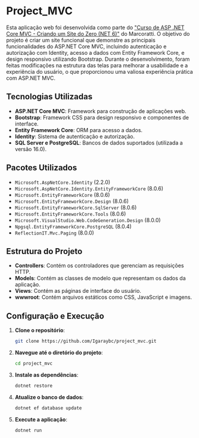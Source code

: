 # Project_MVC

Esta aplicação web foi desenvolvida como parte do ["Curso de ASP .NET Core MVC - Criando um Site do Zero (NET 6)"](https://www.udemy.com/course/curso-de-asp-net-core-mvc-criando-um-site-do-zero/) do Marcoratti. O objetivo do projeto é criar um site funcional que demonstre as principais funcionalidades do ASP.NET Core MVC, incluindo autenticação e autorização com Identity, acesso a dados com Entity Framework Core, e design responsivo utilizando Bootstrap. Durante o desenvolvimento, foram feitas modificações na estrutura das telas para melhorar a usabilidade e a experiência do usuário, o que proporcionou uma valiosa experiência prática com ASP.NET MVC.

## Tecnologias Utilizadas

- **ASP.NET Core MVC**: Framework para construção de aplicações web.
- **Bootstrap**: Framework CSS para design responsivo e componentes de interface.
- **Entity Framework Core**: ORM para acesso a dados.
- **Identity**: Sistema de autenticação e autorização.
- **SQL Server e PostgreSQL**: Bancos de dados suportados (utilizada a versão 16.0).

## Pacotes Utilizados

- `Microsoft.AspNetCore.Identity` (2.2.0)
- `Microsoft.AspNetCore.Identity.EntityFrameworkCore` (8.0.6)
- `Microsoft.EntityFrameworkCore` (8.0.6)
- `Microsoft.EntityFrameworkCore.Design` (8.0.6)
- `Microsoft.EntityFrameworkCore.SqlServer` (8.0.6)
- `Microsoft.EntityFrameworkCore.Tools` (8.0.6)
- `Microsoft.VisualStudio.Web.CodeGeneration.Design` (8.0.0)
- `Npgsql.EntityFrameworkCore.PostgreSQL` (8.0.4)
- `ReflectionIT.Mvc.Paging` (8.0.0)

## Estrutura do Projeto

- **Controllers**: Contém os controladores que gerenciam as requisições HTTP.
- **Models**: Contém as classes de modelo que representam os dados da aplicação.
- **Views**: Contém as páginas de interface do usuário.
- **wwwroot**: Contém arquivos estáticos como CSS, JavaScript e imagens.

## Configuração e Execução

1. **Clone o repositório**:
   ```bash
   git clone https://github.com/Igaraybc/project_mvc.git

2. **Navegue até o diretório do projeto**:
   ```bash
   cd project_mvc

3. **Instale as dependências**:
   ```bash
   dotnet restore

4. **Atualize o banco de dados**:
   ```bash
   dotnet ef database update

5. **Execute a aplicação**:
   ```bash
   dotnet run